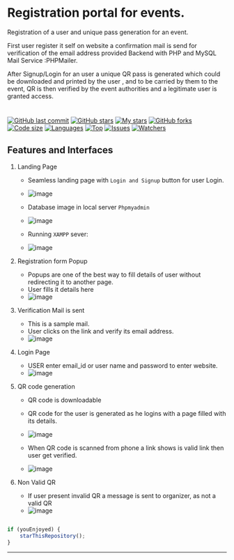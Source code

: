 # Registration portal for events.

 Registration of a user and unique pass generation for an event.
 
First user register it self on website a confirmation mail is send for
verification of the email address provided
Backend with PHP and MySQL
Mail Service :PHPMailer.

After Signup/Login for an user a unique QR pass is generated which could be downloaded and printed by the user ,
and to be carried by them to the event, QR is then verified by the event authorities and a 
legitimate user is granted access.

#
#

<!-- [![GitHub code size in bytes](https://img.shields.io/github/languages/code-size/aditi1042003/registration_jhilmil?logo=github&style=for-the-badge)](https://github.com/aditi1042003/)  -->
[![GitHub last commit](https://img.shields.io/github/last-commit/aditi1042003/registration_jhilmil?style=for-the-badge&logo=git)](https://github.com/aditi1042003/) 
[![GitHub stars](https://img.shields.io/github/stars/aditi1042003/registration_jhilmil?style=for-the-badge)](https://github.com/aditi1042003/registration_jhilmil/stargazers) 
[![My stars](https://img.shields.io/github/stars/aditi1042003?affiliations=OWNER%2CCOLLABORATOR&style=for-the-badge&label=My%20stars)](https://github.com/aditi1042003/registration_jhilmil/stargazers) 
[![GitHub forks](https://img.shields.io/github/forks/aditi1042003/registration_jhilmil?style=for-the-badge&logo=git)](https://github.com/aditi1042003/registration_jhilmil/network)
[![Code size](https://img.shields.io/github/languages/code-size/aditi1042003/registration_jhilmil?style=for-the-badge)](https://github.com/aditi1042003/registration_jhilmil)
[![Languages](https://img.shields.io/github/languages/count/aditi1042003/registration_jhilmil?style=for-the-badge)](https://github.com/aditi1042003/registration_jhilmil)
[![Top](https://img.shields.io/github/languages/top/aditi1042003/registration_jhilmil?style=for-the-badge&label=Top%20Languages)](https://github.com/aditi1042003/registration_jhilmil)
[![Issues](https://img.shields.io/github/issues/aditi1042003/registration_jhilmil?style=for-the-badge&label=Issues)](https://github.com/aditi1042003/registration_jhilmil)
[![Watchers](	https://img.shields.io/github/watchers/aditi1042003/registration_jhilmil?label=Watch&style=for-the-badge)](https://github.com/aditi1042003/registration_jhilmil/) 

<!-- Video conferencing solutions with `Unite` -->
<!-- using peer-to-peer connection. -->

<!-- <p align="center">
<a href="https://unite-apurva.herokuapp.com/landing">
<img src="https://user-images.githubusercontent.com/59837325/125489372-57d3ad66-fb25-40f8-8d54-5514cbe4b648.png" alt="Unite-logo"/>
</a>
</p>

[![Generic badge](https://img.shields.io/badge/view-demo-blue?style=for-the-badge&label=View%20Demo%20Video)](https://youtu.be/OKKK1GOnlIU)  -->

## Features and Interfaces

1. Landing Page 
   - Seamless landing page with `Login and Signup` button for user Login.
   - ![image](https://github.com/aditi1042003/registration_jhilmil/blob/main/images/homepage.png)
 
   - Database image in local server `Phpmyadmin`
   - ![image](https://github.com/aditi1042003/registration_jhilmil/blob/main/images/database.png)
   
   - Running `XAMPP` sever:
   - ![image](https://github.com/aditi1042003/registration_jhilmil/blob/main/images/xampp.png)

2. Registration form Popup 
   - Popups are one of the best way to fill details of user without redirecting it to another page.
   - User fills it details here
   - ![image](https://github.com/aditi1042003/registration_jhilmil/blob/main/images/register.png)
   

   
3. Verification Mail is sent 
   - This is a sample mail.
   - User  clicks on the link and verify its email address.
   - ![image](https://github.com/aditi1042003/registration_jhilmil/blob/main/images/sent_email.png)


4. Login Page
   - USER enter email_id or user name and password to enter website.
   - ![image](https://github.com/aditi1042003/registration_jhilmil/blob/main/images/login.png)

5. QR code generation
   - QR code is downloadable
   - QR code for the user is generated as he logins with a page filled with its details.
   - ![image](https://github.com/aditi1042003/registration_jhilmil/blob/main/images/user_page_login.jpg)
   
   - When QR code is scanned from phone a link shows is valid link then user get verified.
   - ![image](https://github.com/aditi1042003/registration_jhilmil/blob/main/images/phone_scan.jpg)

6. Non Valid QR
   - If user present invalid QR a message is sent to organizer, as not a valid QR
   - ![image](https://github.com/aditi1042003/registration_jhilmil/blob/main/images/nonvalidQR.png)

  

```javascript

if (youEnjoyed) {
    starThisRepository();
}

```

----------- 

